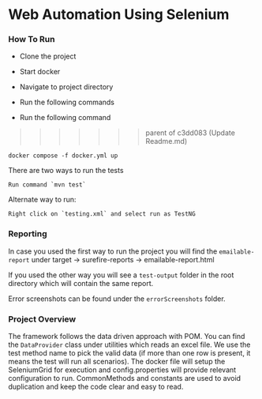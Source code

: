 <h1 align="left"> Web Automation Using Selenium </h1>


<h3 align="left"> How To Run </h3>

- Clone the project
- Start docker
- Navigate to project directory
- Run the following commands


- Run the following command
>>>>>>> parent of c3dd083 (Update Readme.md)

~~~
docker compose -f docker.yml up
~~~

There are two ways to run the tests

~~~
Run command `mvn test`
~~~

Alternate way to run:

~~~
Right click on `testing.xml` and select run as TestNG
~~~

<h3 align="left"> Reporting </h3>

In case you used the first way to run the project you will find the `emailable-report` under target -> surefire-reports -> emailable-report.html

If you used the other way you will see a `test-output` folder in the root directory which will contain the same report.

Error screenshots can be found under the `errorScreenshots` folder.

<h3 align="left"> Project Overview </h3>

The framework follows the data driven approach with POM. You can find the `DataProvider` class under utilities which reads an excel file.
We use the test method name to pick the valid data (if more than one row is present, it means the test will run all scenarios).
The docker file will setup the SeleniumGrid for execution and config.properties will provide relevant configuration to run.
CommonMethods and constants are used to avoid duplication and keep the code clear and easy to read.
